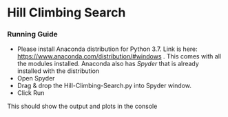 # Hill Climbing Search

### Running Guide
- Please install Anaconda distribution for Python 3.7. Link is here: https://www.anaconda.com/distribution/#windows . This comes with all the modules installed. Anaconda also has *Spyder* that is already installed with the distribution
- Open Spyder
- Drag & drop the Hill-Climbing-Search.py into Spyder window.
- Click Run

This should show the output and plots in the console

